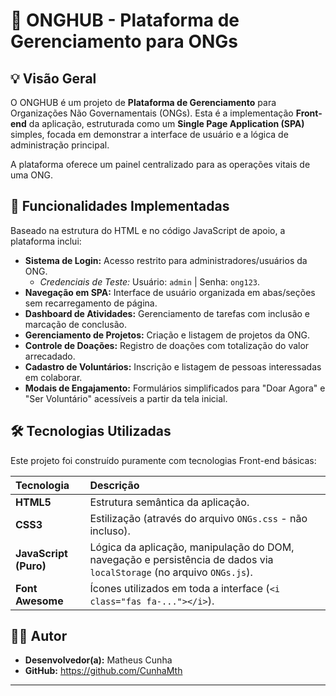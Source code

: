 # 🚀 ONGHUB - Plataforma de Gerenciamento para ONGs

## 💡 Visão Geral

O ONGHUB é um projeto de **Plataforma de Gerenciamento** para Organizações Não Governamentais (ONGs). Esta é a implementação **Front-end** da aplicação, estruturada como um **Single Page Application (SPA)** simples, focada em demonstrar a interface de usuário e a lógica de administração principal.

A plataforma oferece um painel centralizado para as operações vitais de uma ONG.

## 🎯 Funcionalidades Implementadas

Baseado na estrutura do HTML e no código JavaScript de apoio, a plataforma inclui:

* **Sistema de Login:** Acesso restrito para administradores/usuários da ONG.
    * *Credenciais de Teste:* Usuário: `admin` | Senha: `ong123`.
* **Navegação em SPA:** Interface de usuário organizada em abas/seções sem recarregamento de página.
* **Dashboard de Atividades:** Gerenciamento de tarefas com inclusão e marcação de conclusão.
* **Gerenciamento de Projetos:** Criação e listagem de projetos da ONG.
* **Controle de Doações:** Registro de doações com totalização do valor arrecadado.
* **Cadastro de Voluntários:** Inscrição e listagem de pessoas interessadas em colaborar.
* **Modais de Engajamento:** Formulários simplificados para "Doar Agora" e "Ser Voluntário" acessíveis a partir da tela inicial.

## 🛠️ Tecnologias Utilizadas

Este projeto foi construído puramente com tecnologias Front-end básicas:

| Tecnologia | Descrição |
| :--- | :--- |
| **HTML5** | Estrutura semântica da aplicação. |
| **CSS3** | Estilização (através do arquivo `ONGs.css` - não incluso). |
| **JavaScript (Puro)** | Lógica da aplicação, manipulação do DOM, navegação e persistência de dados via `localStorage` (no arquivo `ONGs.js`). |
| **Font Awesome** | Ícones utilizados em toda a interface (`<i class="fas fa-..."></i>`). |


## 🧑‍💻 Autor

* **Desenvolvedor(a):** Matheus Cunha
* **GitHub:** https://github.com/CunhaMth

---
